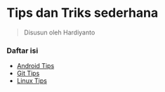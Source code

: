 # Tips dan Triks sederhana 
> Disusun oleh Hardiyanto


### Daftar isi
* [Android Tips](https://gitlab.com/dwiHard/LinuxAdministration/-/blob/master/Tips/android.md#tips-dan-trik-android)
* [Git Tips](https://gitlab.com/dwiHard/LinuxAdministration/-/blob/master/Tips/git.md#rangkuman-git)
* [Linux Tips](https://gitlab.com/dwiHard/LinuxAdministration/-/blob/master/Tips/linux.md#tips-dan-triks-linux)
